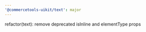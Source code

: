 ```yaml
---
'@commercetools-uikit/text': major
---
```


refactor(text): remove deprecated isInline and elementType props
